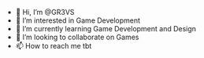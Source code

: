 - 👋 Hi, I’m @GR3VS
- 👀 I’m interested in Game Development
- 🌱 I’m currently learning Game Development and Design
- 💞️ I’m looking to collaborate on Games
- 📫 How to reach me tbt

<!---
GR3VS/GR3VS is a ✨ special ✨ repository because its `README.md` (this file) appears on your GitHub profile.
You can click the Preview link to take a look at your changes.
--->
